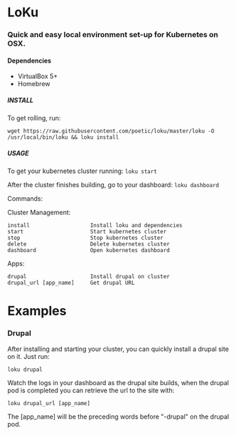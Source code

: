 # LoKu

### Quick and easy local environment set-up for Kubernetes on OSX.

#### Dependencies
* VirtualBox 5+
* Homebrew

##### INSTALL
To get rolling, run:

```
wget https://raw.githubusercontent.com/poetic/loku/master/loku -O /usr/local/bin/loku && loku install
```

##### USAGE

To get your kubernetes cluster running: `loku start`

After the cluster finishes building, go to your dashboard: `loku dashboard`

Commands:
  
  Cluster Management:

    install                   Install loku and dependencies
    start                     Start kubernetes cluster
    stop                      Stop kubernetes cluster
    delete                    Delete kubernetes cluster
    dashboard                 Open kubernetes dashboard

  Apps:

    drupal                    Install drupal on cluster
    drupal_url [app_name]     Get drupal URL


# Examples
### Drupal
After installing and starting your cluster, you can quickly install a drupal site on it. Just run:

`loku drupal`

Watch the logs in your dashboard as the drupal site builds, when the drupal pod is completed you can retrieve the url to the site with:

`loku drupal_url [app_name]`

The [app_name] will be the preceding words before "-drupal" on the drupal pod.
